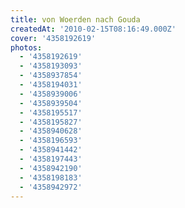 ```yaml
---
title: von Woerden nach Gouda
createdAt: '2010-02-15T08:16:49.000Z'
cover: '4358192619'
photos:
  - '4358192619'
  - '4358193093'
  - '4358937854'
  - '4358194031'
  - '4358939006'
  - '4358939504'
  - '4358195517'
  - '4358195827'
  - '4358940628'
  - '4358196593'
  - '4358941442'
  - '4358197443'
  - '4358942190'
  - '4358198183'
  - '4358942972'
---
```


